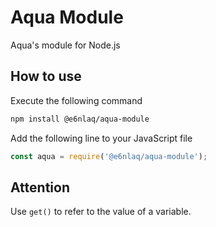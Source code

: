 # Aqua Module

Aqua's module for Node.js

## How to use

Execute the following command

```bash
npm install @e6nlaq/aqua-module
```

Add the following line to your JavaScript file

```javascript
const aqua = require('@e6nlaq/aqua-module');
```

## Attention

Use `get()` to refer to the value of a variable.
